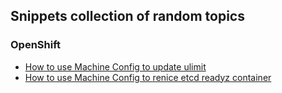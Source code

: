 ## Snippets collection of random topics

### OpenShift

- [How to use Machine Config to update ulimit](ulimit-mc.md)
- [How to use Machine Config to renice etcd readyz container](etcd-readyz-renice-mc.md)
